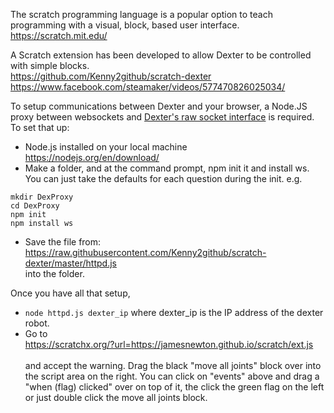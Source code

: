 The scratch programming language is a popular option to teach programming with a visual, block, based user interface.<BR>
https://scratch.mit.edu/

A Scratch extension has been developed to allow Dexter to be controlled with simple blocks. <BR>
https://github.com/Kenny2github/scratch-dexter
<BR>
https://www.facebook.com/steamaker/videos/577470826025034/

To setup communications between Dexter and your browser, a Node.JS proxy between websockets and [Dexter's raw socket interface](Dexter_networking) is required. To set that up:
- Node.js installed on your local machine<br>
https://nodejs.org/en/download/
- Make a folder, and at the command prompt, npm init it and install ws. You can just take the defaults for each question during the init. e.g. 
````
mkdir DexProxy
cd DexProxy
npm init
npm install ws
````
- Save the file from:<br>
https://raw.githubusercontent.com/Kenny2github/scratch-dexter/master/httpd.js
<br>into the folder. 

Once you have all that setup, 
- `node httpd.js dexter_ip` where dexter_ip  is the IP address of the dexter robot.
- Go to<br>
https://scratchx.org/?url=https://jamesnewton.github.io/scratch/ext.js  
<br>and accept the warning. Drag the black "move all joints" block over into the script area on the right. You can click on "events" above and drag a "when (flag) clicked" over on top of it, the click the green flag on the left or just double click the move all joints block. 

